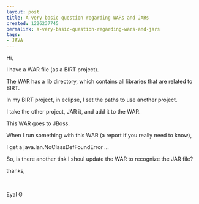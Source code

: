 ```yaml
---
layout: post
title: A very basic question regarding WARs and JARs
created: 1226237745
permalink: a-very-basic-question-regarding-wars-and-jars
tags:
- JAVA
---
```

<p>Hi,</p><p>I have a WAR file (as a BIRT project).</p><p>The WAR has a lib directory, which contains all libraries that are related to BIRT.</p><p>In my BIRT project, in eclipse, I set the paths to use another project.</p><p>I take the other project, JAR it, and add it to the WAR.</p><p>This WAR goes to JBoss.</p><p>When I run something with this WAR (a report if you really need to know),</p><p>I get a java.lan.NoClassDefFoundError ...</p><p>So, is there another tink I shoul update the WAR to recognize the JAR file?</p><p>thanks,</p><p>&nbsp;</p><p>Eyal G</p><p>&nbsp;</p>
